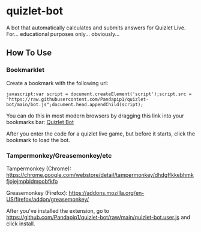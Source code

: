 # quizlet-bot
A bot that automatically calculates and submits answers for Quizlet Live. For... educational purposes only... obviously...
## How To Use
### Bookmarklet
Create a bookmark with the following url:

```javascript:var script = document.createElement('script');script.src = "https://raw.githubusercontent.com/Pandapip1/quizlet-bot/main/bot.js";document.head.appendChild(script);```

You can do this in most modern browsers by dragging this link into your bookmarks bar: [Quizlet Bot](https://duckduckgo.com)

After you enter the code for a quizlet live game, but before it starts, click the bookmark to load the bot.
### Tampermonkey/Greasemonkey/etc

Tampermonkey (Chrome): https://chrome.google.com/webstore/detail/tampermonkey/dhdgffkkebhmkfjojejmpbldmpobfkfo

Greasemonkey (Firefox): https://addons.mozilla.org/en-US/firefox/addon/greasemonkey/

After you've installed the extension, go to https://github.com/Pandapip1/quizlet-bot/raw/main/quizlet-bot.user.js and click install.

